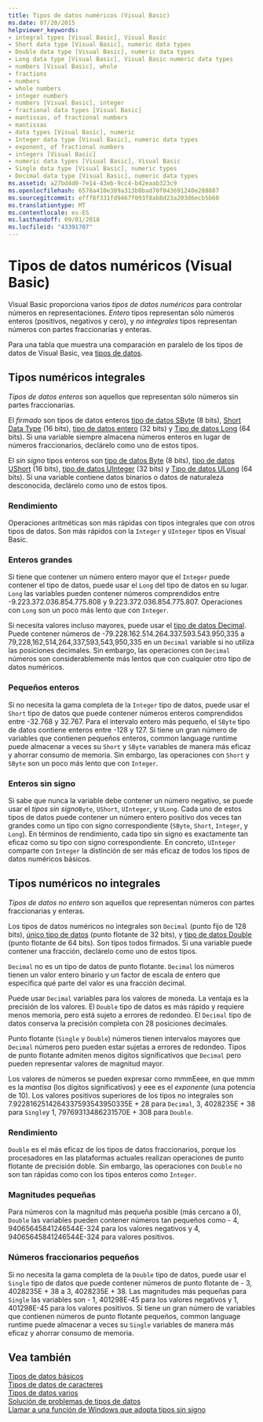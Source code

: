 ```yaml
---
title: Tipos de datos numéricos (Visual Basic)
ms.date: 07/20/2015
helpviewer_keywords:
- integral types [Visual Basic], Visual Basic
- Short data type [Visual Basic], numeric data types
- Double data type [Visual Basic], numeric data types
- Long data type [Visual Basic], Visual Basic numeric data types
- numbers [Visual Basic], whole
- fractions
- numbers
- whole numbers
- integer numbers
- numbers [Visual Basic], integer
- fractional data types [Visual Basic]
- mantissas, of fractional numbers
- mantissas
- data types [Visual Basic], numeric
- Integer data type [Visual Basic], numeric data types
- exponent, of fractional numbers
- integers [Visual Basic]
- numeric data types [Visual Basic], Visual Basic
- Single data type [Visual Basic], numeric types
- Decimal data type [Visual Basic], numeric data types
ms.assetid: a27bd4d0-7e14-43eb-9cc4-b42eaab323c9
ms.openlocfilehash: 6578a410e389a313b0bad70f043691240e288887
ms.sourcegitcommit: efff8f331fd9467f093f8ab8d23a203d6ecb5b60
ms.translationtype: MT
ms.contentlocale: es-ES
ms.lasthandoff: 09/01/2018
ms.locfileid: "43391707"
---
```

# <a name="numeric-data-types-visual-basic"></a>Tipos de datos numéricos (Visual Basic)
Visual Basic proporciona varios *tipos de datos numéricos* para controlar números en representaciones. *Entero* tipos representan sólo números enteros (positivos, negativos y cero), y *no integrales* tipos representan números con partes fraccionarias y enteras.  
  
 Para una tabla que muestra una comparación en paralelo de los tipos de datos de Visual Basic, vea [tipos de datos](../../../../visual-basic/language-reference/data-types/index.md).  
  
## <a name="integral-numeric-types"></a>Tipos numéricos integrales  
 *Tipos de datos enteros* son aquellos que representan sólo números sin partes fraccionarias.  
  
 El *firmado* son tipos de datos enteros [tipo de datos SByte](../../../../visual-basic/language-reference/data-types/sbyte-data-type.md) (8 bits), [Short Data Type](../../../../visual-basic/language-reference/data-types/short-data-type.md) (16 bits), [tipo de datos entero](../../../../visual-basic/language-reference/data-types/integer-data-type.md) (32 bits) y [ Tipo de datos Long](../../../../visual-basic/language-reference/data-types/long-data-type.md) (64 bits). Si una variable siempre almacena números enteros en lugar de números fraccionarios, declárelo como uno de estos tipos.  
  
 El *sin signo* tipos enteros son [tipo de datos Byte](../../../../visual-basic/language-reference/data-types/byte-data-type.md) (8 bits), [tipo de datos UShort](../../../../visual-basic/language-reference/data-types/ushort-data-type.md) (16 bits), [tipo de datos UInteger](../../../../visual-basic/language-reference/data-types/uinteger-data-type.md) (32 bits) y [ Tipo de datos ULong](../../../../visual-basic/language-reference/data-types/ulong-data-type.md) (64 bits). Si una variable contiene datos binarios o datos de naturaleza desconocida, declárelo como uno de estos tipos.  
  
### <a name="performance"></a>Rendimiento  
 Operaciones aritméticas son más rápidas con tipos integrales que con otros tipos de datos. Son más rápidos con la `Integer` y `UInteger` tipos en Visual Basic.  
  
### <a name="large-integers"></a>Enteros grandes  
 Si tiene que contener un número entero mayor que el `Integer` puede contener el tipo de datos, puede usar el `Long` del tipo de datos en su lugar. `Long` las variables pueden contener números comprendidos entre -9.223.372.036.854.775.808 y 9.223.372.036.854.775.807. Operaciones con `Long` son un poco más lento que con `Integer`.  
  
 Si necesita valores incluso mayores, puede usar el [tipo de datos Decimal](../../../../visual-basic/language-reference/data-types/decimal-data-type.md). Puede contener números de -79.228.162.514.264.337.593.543.950,335 a 79,228,162,514,264,337,593,543,950,335 en un `Decimal` variable si no utiliza las posiciones decimales. Sin embargo, las operaciones con `Decimal` números son considerablemente más lentos que con cualquier otro tipo de datos numéricos.  
  
### <a name="small-integers"></a>Pequeños enteros  
 Si no necesita la gama completa de la `Integer` tipo de datos, puede usar el `Short` tipo de datos que puede contener números enteros comprendidos entre -32.768 y 32.767. Para el intervalo entero más pequeño, el `SByte` tipo de datos contiene enteros entre -128 y 127. Si tiene un gran número de variables que contienen pequeños enteros, common language runtime puede almacenar a veces su `Short` y `SByte` variables de manera más eficaz y ahorrar consumo de memoria. Sin embargo, las operaciones con `Short` y `SByte` son un poco más lento que con `Integer`.  
  
### <a name="unsigned-integers"></a>Enteros sin signo  
 Si sabe que nunca la variable debe contener un número negativo, se puede usar el *tipos sin signo*`Byte`, `UShort`, `UInteger`, y `ULong`. Cada uno de estos tipos de datos puede contener un número entero positivo dos veces tan grandes como un tipo con signo correspondiente (`SByte`, `Short`, `Integer`, y `Long`). En términos de rendimiento, cada tipo sin signo es exactamente tan eficaz como su tipo con signo correspondiente. En concreto, `UInteger` comparte con `Integer` la distinción de ser más eficaz de todos los tipos de datos numéricos básicos.  
  
## <a name="nonintegral-numeric-types"></a>Tipos numéricos no integrales  
 *Tipos de datos no entero* son aquellos que representan números con partes fraccionarias y enteras.  
  
 Los tipos de datos numéricos no integrales son `Decimal` (punto fijo de 128 bits), [único tipo de datos](../../../../visual-basic/language-reference/data-types/single-data-type.md) (punto flotante de 32 bits), y [tipo de datos Double](../../../../visual-basic/language-reference/data-types/double-data-type.md) (punto flotante de 64 bits). Son tipos todos firmados. Si una variable puede contener una fracción, declárelo como uno de estos tipos.  
  
 `Decimal` no es un tipo de datos de punto flotante. `Decimal` los números tienen un valor entero binario y un factor de escala de entero que especifica qué parte del valor es una fracción decimal.  
  
 Puede usar `Decimal` variables para los valores de moneda. La ventaja es la precisión de los valores. El `Double` tipo de datos es más rápido y requiere menos memoria, pero está sujeto a errores de redondeo. El `Decimal` tipo de datos conserva la precisión completa con 28 posiciones decimales.  
  
 Punto flotante (`Single` y `Double`) números tienen intervalos mayores que `Decimal` números pero pueden estar sujetas a errores de redondeo. Tipos de punto flotante admiten menos dígitos significativos que `Decimal` pero pueden representar valores de magnitud mayor.  
  
 Los valores de números se pueden expresar como mmmEeee, en que mmm es la *mantisa* (los dígitos significativos) y eee es el *exponente* (una potencia de 10). Los valores positivos superiores de los tipos no integrales son 7.9228162514264337593543950335E + 28 para `Decimal`, 3, 4028235E + 38 para `Single`y 1, 79769313486231570E + 308 para `Double`.  
  
### <a name="performance"></a>Rendimiento  
 `Double` es el más eficaz de los tipos de datos fraccionarios, porque los procesadores en las plataformas actuales realizan operaciones de punto flotante de precisión doble. Sin embargo, las operaciones con `Double` no son tan rápidas como con los tipos enteros como `Integer`.  
  
### <a name="small-magnitudes"></a>Magnitudes pequeñas  
 Para números con la magnitud más pequeña posible (más cercano a 0), `Double` las variables pueden contener números tan pequeños como - 4, 94065645841246544E-324 para los valores negativos y 4, 94065645841246544E-324 para valores positivos.  
  
### <a name="small-fractional-numbers"></a>Números fraccionarios pequeños  
 Si no necesita la gama completa de la `Double` tipo de datos, puede usar el `Single` tipo de datos que puede contener números de punto flotante de - 3, 4028235E + 38 a 3, 4028235E + 38. Las magnitudes más pequeñas para `Single` las variables son - 1, 401298E-45 para los valores negativos y 1, 401298E-45 para los valores positivos. Si tiene un gran número de variables que contienen números de punto flotante pequeños, common language runtime puede almacenar a veces su `Single` variables de manera más eficaz y ahorrar consumo de memoria.  
  
## <a name="see-also"></a>Vea también  
 [Tipos de datos básicos](../../../../visual-basic/programming-guide/language-features/data-types/elementary-data-types.md)  
 [Tipos de datos de caracteres](../../../../visual-basic/programming-guide/language-features/data-types/character-data-types.md)  
 [Tipos de datos varios](../../../../visual-basic/programming-guide/language-features/data-types/miscellaneous-data-types.md)  
 [Solución de problemas de tipos de datos](../../../../visual-basic/programming-guide/language-features/data-types/troubleshooting-data-types.md)  
 [Llamar a una función de Windows que adopta tipos sin signo](../../../../visual-basic/programming-guide/com-interop/how-to-call-a-windows-function-that-takes-unsigned-types.md)
